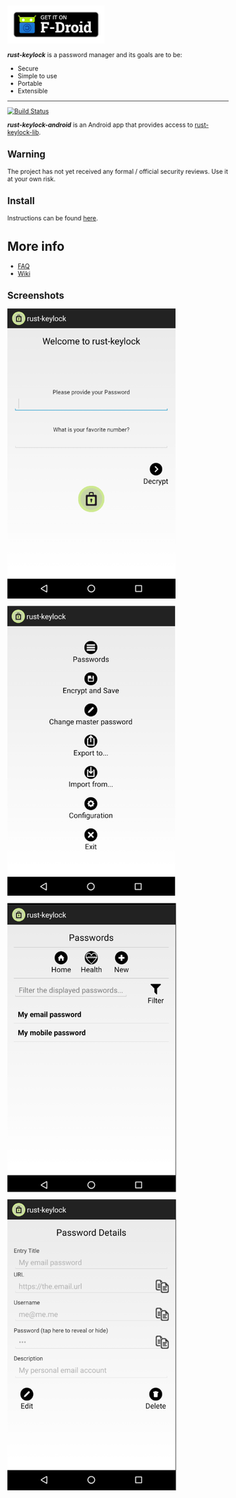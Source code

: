 [![For Android: Get it from F-Droid](https://raw.githubusercontent.com/rust-keylock/rust-keylock.github.io/master/img/fdroid.png)](https://f-droid.org/en/packages/org.astonbitecode.rustkeylock/)

___rust-keylock___ is a password manager and its goals are to be:

* Secure
* Simple to use
* Portable
* Extensible

---

[![Build Status](https://app.travis-ci.com/rust-keylock/rust-keylock-android.svg?branch=master)](https://app.travis-ci.com/rust-keylock/rust-keylock-android)

___rust-keylock-android___ is an Android app that provides access to [rust-keylock-lib](https://github.com/rust-keylock/rust-keylock-lib).

## Warning

The project has not yet received any formal / official security reviews. Use it at your own risk.

## Install

Instructions can be found [here](https://rust-keylock.github.io/download/rkl/).

# More info

* [FAQ](https://rust-keylock.github.io/faq/rkl/) 
* [Wiki](https://rust-keylock.github.io/wiki/)

## Screenshots

![rust-keylock-1](gh-images/rustkeylock-11.png)

![rust-keylock-2](gh-images/rustkeylock-12.png)

![rust-keylock-3](gh-images/rustkeylock-13.png)

![rust-keylock-4](gh-images/rustkeylock-14.png)

